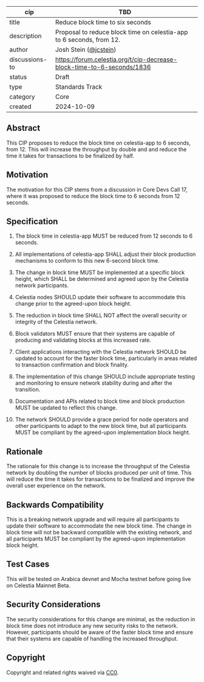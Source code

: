 | cip | TBD |
| - | - |
| title | Reduce block time to six seconds |
| description | Proposal to reduce block time on celestia-app to 6 seconds, from 12. |
| author | Josh Stein ([@jcstein](https://github.com/jcstein)) |
| discussions-to | <https://forum.celestia.org/t/cip-decrease-block-time-to-6-seconds/1836> |
| status | Draft |
| type | Standards Track |
| category | Core |
| created | 2024-10-09 |

## Abstract

This CIP proposes to reduce the block time on celestia-app to 6 seconds, from 12. This will increase the throughput by double and and reduce the time it takes for transactions to be finalized by half.

## Motivation

The motivation for this CIP stems from a discussion in Core Devs Call 17, where it was proposed to reduce the block time to 6 seconds from 12 seconds.

## Specification

1. The block time in celestia-app MUST be reduced from 12 seconds to 6 seconds.

2. All implementations of celestia-app SHALL adjust their block production mechanisms to conform to this new 6-second block time.

3. The change in block time MUST be implemented at a specific block height, which SHALL be determined and agreed upon by the Celestia network participants.

4. Celestia nodes SHOULD update their software to accommodate this change prior to the agreed-upon block height.

5. The reduction in block time SHALL NOT affect the overall security or integrity of the Celestia network.

6. Block validators MUST ensure that their systems are capable of producing and validating blocks at this increased rate.

7. Client applications interacting with the Celestia network SHOULD be updated to account for the faster block time, particularly in areas related to transaction confirmation and block finality.

8. The implementation of this change SHOULD include appropriate testing and monitoring to ensure network stability during and after the transition.

9. Documentation and APIs related to block time and block production MUST be updated to reflect this change.

10. The network SHOULD provide a grace period for node operators and other participants to adapt to the new block time, but all participants MUST be compliant by the agreed-upon implementation block height.

## Rationale

The rationale for this change is to increase the throughput of the Celestia network by doubling the number of blocks produced per unit of time. This will reduce the time it takes for transactions to be finalized and improve the overall user experience on the network.

## Backwards Compatibility

This is a breaking network upgrade and will require all participants to update their software to accommodate the new block time. The change in block time will not be backward compatible with the existing network, and all participants MUST be compliant by the agreed-upon implementation block height.

## Test Cases

This will be tested on Arabica devnet and Mocha testnet before going live on Celestia Mainnet Beta.

## Security Considerations

The security considerations for this change are minimal, as the reduction in block time does not introduce any new security risks to the network. However, participants should be aware of the faster block time and ensure that their systems are capable of handling the increased throughput.

## Copyright

Copyright and related rights waived via [CC0](https://github.com/celestiaorg/CIPs/blob/main/LICENSE).
